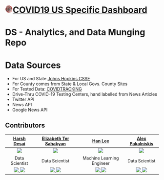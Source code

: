 # <img src="covid19-logo.png" width="25px" height="25px">[COVID19 US Specific Dashboard](https://ncov19.us/)

# DS - Analytics, and Data Munging Repo

# Data Sources

- For US and State [Johns Hopkins CSSE](https://github.com/CSSEGISandData/COVID-19)
- For County comes from State & Local Govs. County Sites
- For Tested Data: [COVIDTRACKING](https://covidtracking.com/api/)
- Drive-Thru COVID-19 Testing Centers, hand labelled from News Articles
- Twitter API
- News API
- Google News API


## Contributors

| [Harsh Desai](https://github.com/hurshd0)     | [Elizabeth Ter Sahakyan](https://github.com/elizabethts) | [Han Lee](https://github.com/leehanchung) | [Alex Pakalniskis](https://github.com/alex-pakalniskis) |
| :--------------------: | :--------------------: | :--------------------: | :--------------------: | 
| <img src="https://avatars2.githubusercontent.com/u/16807421?s=400&u=844b3a27a223f7e3e2b3318e6a917d3641f93d6a&v=4" width = "200" /> | <img src="https://avatars1.githubusercontent.com/u/30808123?s=400&u=7757b1986b1e1713f378b402cb4e0a43b33ed451&v=4" width = "200" /> | <img src="https://avatars2.githubusercontent.com/u/4794839?s=400&u=1b4ce1a3a102b472ceaeae0f7f5b45df39f80322&v=4" width = "200" /> | <img src="https://avatars1.githubusercontent.com/u/43630382?s=460&u=258906c39825009e18e3962cd08c5d3776521e9b&v=4" width="200"/> |
| Data Scientist | Data Scientist | Machine Learning Engineer | Data Scientist |
| [<img src="https://github.com/favicon.ico" width="20"> ](https://github.com/hurshd0) [ <img src="https://static.licdn.com/sc/h/al2o9zrvru7aqj8e1x2rzsrca" width="20"> ](https://www.linkedin.com/in/hurshd/)                   |[<img src="https://github.com/favicon.ico" width="20"> ](https://github.com/elizabethts) [ <img src="https://static.licdn.com/sc/h/al2o9zrvru7aqj8e1x2rzsrca" width="20"> ](https://www.linkedin.com/in/elizabethts/)    |[<img src="https://github.com/favicon.ico" width="20"> ](https://github.com/leehanchung) [ <img src="https://static.licdn.com/sc/h/al2o9zrvru7aqj8e1x2rzsrca" width="20"> ](https://www.linkedin.com/in/hanchunglee/)   | [<img src="https://github.com/favicon.ico" width="20"> ](https://github.com/alex-pakalniskis) [ <img src="https://static.licdn.com/sc/h/al2o9zrvru7aqj8e1x2rzsrca" width="20"> ](https://www.linkedin.com/in/alexpakalniskis3/)   | 

